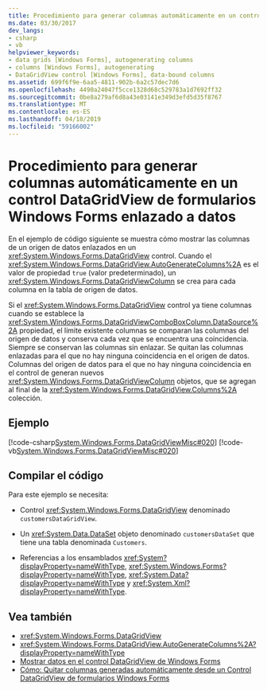 ```yaml
---
title: Procedimiento para generar columnas automáticamente en un control DataGridView de formularios Windows Forms enlazado a datos
ms.date: 03/30/2017
dev_langs:
- csharp
- vb
helpviewer_keywords:
- data grids [Windows Forms], autogenerating columns
- columns [Windows Forms], autogenerating
- DataGridView control [Windows Forms], data-bound columns
ms.assetid: 699f6f9e-6aa5-4811-902b-6a2c57dec7d6
ms.openlocfilehash: 4490a24047f5cce1328d68c529783a1d7692ff32
ms.sourcegitcommit: 0be8a279af6d8a43e03141e349d3efd5d35f8767
ms.translationtype: MT
ms.contentlocale: es-ES
ms.lasthandoff: 04/18/2019
ms.locfileid: "59166002"
---
```

# <a name="how-to-autogenerate-columns-in-a-data-bound-windows-forms-datagridview-control"></a>Procedimiento para generar columnas automáticamente en un control DataGridView de formularios Windows Forms enlazado a datos
En el ejemplo de código siguiente se muestra cómo mostrar las columnas de un origen de datos enlazados en un <xref:System.Windows.Forms.DataGridView> control. Cuando el <xref:System.Windows.Forms.DataGridView.AutoGenerateColumns%2A> es el valor de propiedad `true` (valor predeterminado), un <xref:System.Windows.Forms.DataGridViewColumn> se crea para cada columna en la tabla de origen de datos.  
  
 Si el <xref:System.Windows.Forms.DataGridView> control ya tiene columnas cuando se establece la <xref:System.Windows.Forms.DataGridViewComboBoxColumn.DataSource%2A> propiedad, el límite existente columnas se comparan las columnas del origen de datos y conserva cada vez que se encuentra una coincidencia. Siempre se conservan las columnas sin enlazar. Se quitan las columnas enlazadas para el que no hay ninguna coincidencia en el origen de datos. Columnas del origen de datos para el que no hay ninguna coincidencia en el control de generan nuevos <xref:System.Windows.Forms.DataGridViewColumn> objetos, que se agregan al final de la <xref:System.Windows.Forms.DataGridView.Columns%2A> colección.  
  
## <a name="example"></a>Ejemplo  
 [!code-csharp[System.Windows.Forms.DataGridViewMisc#020](~/samples/snippets/csharp/VS_Snippets_Winforms/System.Windows.Forms.DataGridViewMisc/CS/datagridviewmisc.cs#020)]
 [!code-vb[System.Windows.Forms.DataGridViewMisc#020](~/samples/snippets/visualbasic/VS_Snippets_Winforms/System.Windows.Forms.DataGridViewMisc/VB/datagridviewmisc.vb#020)]  
  
## <a name="compiling-the-code"></a>Compilar el código  
 Para este ejemplo se necesita:  
  
-   Control <xref:System.Windows.Forms.DataGridView> denominado `customersDataGridView`.  
  
-   Un <xref:System.Data.DataSet> objeto denominado `customersDataSet` que tiene una tabla denominada `Customers`.  
  
-   Referencias a los ensamblados <xref:System?displayProperty=nameWithType>, <xref:System.Windows.Forms?displayProperty=nameWithType>, <xref:System.Data?displayProperty=nameWithType> y <xref:System.Xml?displayProperty=nameWithType>.  
  
## <a name="see-also"></a>Vea también

- <xref:System.Windows.Forms.DataGridView>
- <xref:System.Windows.Forms.DataGridView.AutoGenerateColumns%2A?displayProperty=nameWithType>
- [Mostrar datos en el control DataGridView de Windows Forms](displaying-data-in-the-windows-forms-datagridview-control.md)
- [Cómo: Quitar columnas generadas automáticamente desde un Control DataGridView de formularios Windows Forms](remove-autogenerated-columns-from-a-wf-datagridview-control.md)
